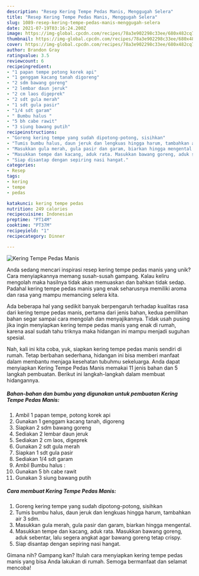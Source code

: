 ```yaml
---
description: "Resep Kering Tempe Pedas Manis, Menggugah Selera"
title: "Resep Kering Tempe Pedas Manis, Menggugah Selera"
slug: 1089-resep-kering-tempe-pedas-manis-menggugah-selera
date: 2021-07-19T03:16:24.200Z
image: https://img-global.cpcdn.com/recipes/78a3e902298c33ee/680x482cq70/kering-tempe-pedas-manis-foto-resep-utama.jpg
thumbnail: https://img-global.cpcdn.com/recipes/78a3e902298c33ee/680x482cq70/kering-tempe-pedas-manis-foto-resep-utama.jpg
cover: https://img-global.cpcdn.com/recipes/78a3e902298c33ee/680x482cq70/kering-tempe-pedas-manis-foto-resep-utama.jpg
author: Brandon Gray
ratingvalue: 3.5
reviewcount: 6
recipeingredient:
- "1 papan tempe potong korek api"
- "1 genggam kacang tanah digoreng"
- "2 sdm bawang goreng"
- "2 lembar daun jeruk"
- "2 cm laos digeprek"
- "2 sdt gula merah"
- "1 sdt gula pasir"
- "1/4 sdt garam"
- " Bumbu halus "
- "5 bh cabe rawit"
- "3 siung bawang putih"
recipeinstructions:
- "Goreng kering tempe yang sudah dipotong-potong, sisihkan"
- "Tumis bumbu halus, daun jeruk dan lengkuas hingga harum, tambahkan air 3 sdm."
- "Masukkan gula merah, gula pasir dan garam, biarkan hingga mengental."
- "Masukkan tempe dan kacang, aduk rata. Masukkan bawang goreng, aduk sebentar, lalu segera angkat agar bawang goreng tetap crispy."
- "Siap disantap dengan sepiring nasi hangat."
categories:
- Resep
tags:
- kering
- tempe
- pedas

katakunci: kering tempe pedas 
nutrition: 249 calories
recipecuisine: Indonesian
preptime: "PT14M"
cooktime: "PT37M"
recipeyield: "1"
recipecategory: Dinner

---
```



![Kering Tempe Pedas Manis](https://img-global.cpcdn.com/recipes/78a3e902298c33ee/680x482cq70/kering-tempe-pedas-manis-foto-resep-utama.jpg)

Anda sedang mencari inspirasi resep kering tempe pedas manis yang unik? Cara menyiapkannya memang susah-susah gampang. Kalau keliru mengolah maka hasilnya tidak akan memuaskan dan bahkan tidak sedap. Padahal kering tempe pedas manis yang enak seharusnya memiliki aroma dan rasa yang mampu memancing selera kita.



Ada beberapa hal yang sedikit banyak berpengaruh terhadap kualitas rasa dari kering tempe pedas manis, pertama dari jenis bahan, kedua pemilihan bahan segar sampai cara mengolah dan menyajikannya. Tidak usah pusing jika ingin menyiapkan kering tempe pedas manis yang enak di rumah, karena asal sudah tahu triknya maka hidangan ini mampu menjadi suguhan spesial.


Nah, kali ini kita coba, yuk, siapkan kering tempe pedas manis sendiri di rumah. Tetap berbahan sederhana, hidangan ini bisa memberi manfaat dalam membantu menjaga kesehatan tubuhmu sekeluarga. Anda dapat menyiapkan Kering Tempe Pedas Manis memakai 11 jenis bahan dan 5 langkah pembuatan. Berikut ini langkah-langkah dalam membuat hidangannya.

<!--inarticleads1-->

##### Bahan-bahan dan bumbu yang digunakan untuk pembuatan Kering Tempe Pedas Manis:

1. Ambil 1 papan tempe, potong korek api
1. Gunakan 1 genggam kacang tanah, digoreng
1. Siapkan 2 sdm bawang goreng
1. Sediakan 2 lembar daun jeruk
1. Sediakan 2 cm laos, digeprek
1. Gunakan 2 sdt gula merah
1. Siapkan 1 sdt gula pasir
1. Sediakan 1/4 sdt garam
1. Ambil  Bumbu halus :
1. Gunakan 5 bh cabe rawit
1. Gunakan 3 siung bawang putih




<!--inarticleads2-->

##### Cara membuat Kering Tempe Pedas Manis:

1. Goreng kering tempe yang sudah dipotong-potong, sisihkan
1. Tumis bumbu halus, daun jeruk dan lengkuas hingga harum, tambahkan air 3 sdm.
1. Masukkan gula merah, gula pasir dan garam, biarkan hingga mengental.
1. Masukkan tempe dan kacang, aduk rata. Masukkan bawang goreng, aduk sebentar, lalu segera angkat agar bawang goreng tetap crispy.
1. Siap disantap dengan sepiring nasi hangat.




Gimana nih? Gampang kan? Itulah cara menyiapkan kering tempe pedas manis yang bisa Anda lakukan di rumah. Semoga bermanfaat dan selamat mencoba!
